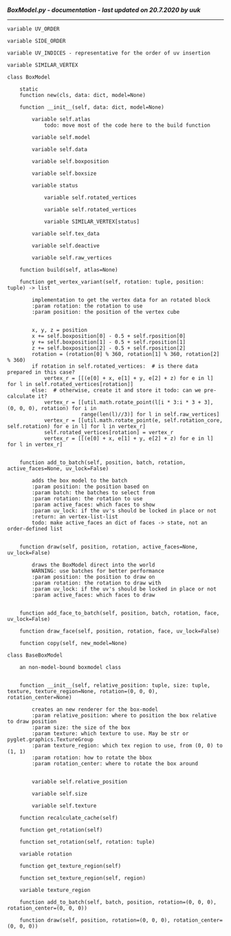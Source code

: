 ***BoxModel.py - documentation - last updated on 20.7.2020 by uuk***
___

    variable UV_ORDER

    variable SIDE_ORDER

    variable UV_INDICES - representative for the order of uv insertion

    variable SIMILAR_VERTEX

    class BoxModel

        static
        function new(cls, data: dict, model=None)

        function __init__(self, data: dict, model=None)

            variable self.atlas
                todo: move most of the code here to the build function

            variable self.model

            variable self.data

            variable self.boxposition

            variable self.boxsize

            variable status

                variable self.rotated_vertices

                variable self.rotated_vertices

                variable SIMILAR_VERTEX[status]

            variable self.tex_data

            variable self.deactive

            variable self.raw_vertices

        function build(self, atlas=None)

        function get_vertex_variant(self, rotation: tuple, position: tuple) -> list
            
            implementation to get the vertex data for an rotated block
            :param rotation: the rotation to use
            :param position: the position of the vertex cube

            
            x, y, z = position
            x += self.boxposition[0] - 0.5 + self.rposition[0]
            y += self.boxposition[1] - 0.5 + self.rposition[1]
            z += self.boxposition[2] - 0.5 + self.rposition[2]
            rotation = (rotation[0] % 360, rotation[1] % 360, rotation[2] % 360)
            if rotation in self.rotated_vertices:  # is there data prepared in this case?
                vertex_r = [[(e[0] + x, e[1] + y, e[2] + z) for e in l] for l in self.rotated_vertices[rotation]]
            else:  # otherwise, create it and store it todo: can we pre-calculate it?
                vertex_r = [[util.math.rotate_point(l[i * 3:i * 3 + 3], (0, 0, 0), rotation) for i in
                            range(len(l)//3)] for l in self.raw_vertices]
                vertex_r = [[util.math.rotate_point(e, self.rotation_core, self.rotation) for e in l] for l in vertex_r]
                self.rotated_vertices[rotation] = vertex_r
                vertex_r = [[(e[0] + x, e[1] + y, e[2] + z) for e in l] for l in vertex_r]


        function add_to_batch(self, position, batch, rotation, active_faces=None, uv_lock=False)
            
            adds the box model to the batch
            :param position: the position based on
            :param batch: the batches to select from
            :param rotation: the rotation to use
            :param active_faces: which faces to show
            :param uv_lock: if the uv's should be locked in place or not
            :return: an vertex-list-list
            todo: make active_faces an dict of faces -> state, not an order-defined list


        function draw(self, position, rotation, active_faces=None, uv_lock=False)
            
            draws the BoxModel direct into the world
            WARNING: use batches for better performance
            :param position: the position to draw on
            :param rotation: the rotation to draw with
            :param uv_lock: if the uv's should be locked in place or not
            :param active_faces: which faces to draw


        function add_face_to_batch(self, position, batch, rotation, face, uv_lock=False)

        function draw_face(self, position, rotation, face, uv_lock=False)

        function copy(self, new_model=None)

    class BaseBoxModel
        
        an non-model-bound boxmodel class


        function __init__(self, relative_position: tuple, size: tuple, texture, texture_region=None, rotation=(0, 0, 0), rotation_center=None)
            
            creates an new renderer for the box-model
            :param relative_position: where to position the box relative to draw position
            :param size: the size of the box
            :param texture: which texture to use. May be str or pyglet.graphics.TextureGroup
            :param texture_region: which tex region to use, from (0, 0) to (1, 1)
            :param rotation: how to rotate the bbox
            :param rotation_center: where to rotate the box around


            variable self.relative_position

            variable self.size

            variable self.texture

        function recalculate_cache(self)

        function get_rotation(self)

        function set_rotation(self, rotation: tuple)

        variable rotation

        function get_texture_region(self)

        function set_texture_region(self, region)

        variable texture_region

        function add_to_batch(self, batch, position, rotation=(0, 0, 0), rotation_center=(0, 0, 0))

        function draw(self, position, rotation=(0, 0, 0), rotation_center=(0, 0, 0))